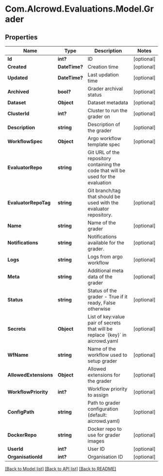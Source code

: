 # Com.AIcrowd.Evaluations.Model.Grader
## Properties

Name | Type | Description | Notes
------------ | ------------- | ------------- | -------------
**Id** | **int?** | ID | [optional] 
**Created** | **DateTime?** | Creation time | [optional] 
**Updated** | **DateTime?** | Last updation time | [optional] 
**Archived** | **bool?** | Grader archival status | [optional] 
**Dataset** | **Object** | Dataset metadata | [optional] 
**ClusterId** | **int?** | Cluster to run the grader on | [optional] 
**Description** | **string** | Description of the grader | [optional] 
**WorkflowSpec** | **Object** | Argo workflow template spec | [optional] 
**EvaluatorRepo** | **string** | Git URL of the repository containing the code that will be used for the evaluation | 
**EvaluatorRepoTag** | **string** | Git branch/tag that should be used with the evaluator repository. | [optional] 
**Name** | **string** | Name of the grader | [optional] 
**Notifications** | **string** | Notifications available for the grader. | [optional] 
**Logs** | **string** | Logs from argo workflow | [optional] 
**Meta** | **string** | Additional meta data of the grader | [optional] 
**Status** | **string** | Status of the grader - True if it ready, False otherwise | [optional] 
**Secrets** | **Object** | List of key:value pair of secrets that will be replace &#x60;{key}&#x60; in aicrowd.yaml | [optional] 
**WfName** | **string** | Name of the workflow used to setup grader | [optional] 
**AllowedExtensions** | **Object** | Allowed extensions for the grader | [optional] 
**WorkflowPriority** | **int?** | Workflow priority to assign | [optional] 
**ConfigPath** | **string** | Path to grader configuration (default: aicrowd.yaml) | [optional] 
**DockerRepo** | **string** | Docker repo to use for grader images | [optional] 
**UserId** | **int?** | User ID | [optional] 
**OrganisationId** | **int?** | Organisation ID | [optional] 

[[Back to Model list]](../README.md#documentation-for-models) [[Back to API list]](../README.md#documentation-for-api-endpoints) [[Back to README]](../README.md)

